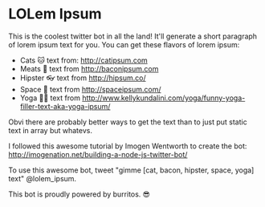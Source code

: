 # LOLem Ipsum

This is the coolest twitter bot in all the land! It'll generate a short paragraph of lorem ipsum text for you. You can get these flavors of lorem ipsum:

* Cats :cat: text from: http://catipsum.com
* Meats :meat_on_bone: text from http://baconipsum.com
* Hipster :eyeglasses: text from http://hipsum.co/
* Space :stars: text from http://spaceipsum.com/
* Yoga :ok_woman: text from http://www.kellykundalini.com/yoga/funny-yoga-filler-text-aka-yoga-ipsum/

Obvi there are probably better ways to get the text than to just put static text in array but whatevs.

I followed this awesome tutorial by Imogen Wentworth to create the bot:
http://imogenation.net/building-a-node-js-twitter-bot/

To use this awesome bot, tweet "gimme [cat, bacon, hipster, space, yoga] text" @lolem_ipsum.

This bot is proudly powered by burritos. :sunglasses: